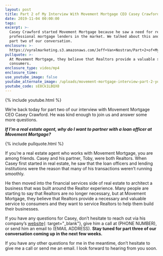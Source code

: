 ```yaml
---
layout: post
title: Part 2 of My Interview With Movement Mortgage CEO Casey Crawford
date: 2019-11-04 00:00:00
tags:
excerpt: >-
  Casey Crawford started Movement Mortgage because he saw a need for reliable,
  professional mortgage lenders in the market. We talked about this and more in
  part two of our conversation.
enclosure: >-
  https://vyralmarketing.s3.amazonaws.com/Jeff+Van+Nostran/Part+2+of+My+Interview+With+Movement+Mortgage+CEO+Casey+Crawford.mp4
pullquote: >-
  At Movement Mortgage, they believe that Realtors provide a valuable service to
  consumers.
enclosure_type: video/mp4
enclosure_time:
use_youtube_image: false
youtube_alternate_image: /uploads/movement-mortgage-interview-part-2-youtube.jpg
youtube_code: sE8Ck1LBQX8
---
```


{% include youtube.html %}

We’re back today for part two of our interview with Movement Mortgage CEO Casey Crawford. He was kind enough to join us and answer some more questions.

***If I’m a real estate agent, why do I want to partner with a loan officer at Movement Mortgage?***

{% include pullquote.html %}

If you’re a real estate agent who works with Movement Mortgage, you are among friends. Casey and his partner, Toby, were both Realtors. When Casey first started in real estate, he saw that the loan officers and lending institutions were the reason that many of his transactions weren’t running smoothly.&nbsp;

He then moved into the financial services side of real estate to architect a business that was built around the Realtor experience. Many people are starting to say that Realtors are no longer necessary, but at Movement Mortgage, they believe that Realtors provide a necessary and valuable service to consumers and they want to service Realtors to help them build their businesses.&nbsp;

If you have any questions for Casey, don’t hesitate to reach out via his company’s [website](https://movement.com/){: target="_blank"}, give him a call at (PHONE NUMBER), or send him an email to (EMAIL ADDRESS). **Stay tuned for part three of our conversation coming up in the next few weeks.**

If you have any other questions for me in the meantime, don’t hesitate to give me a call or send me an email. I look forward to hearing from you soon.